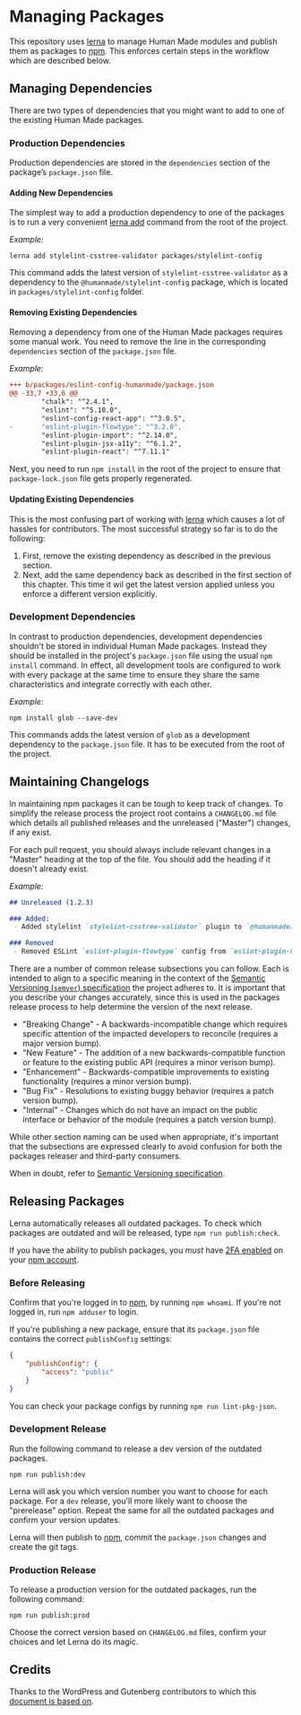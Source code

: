 # Managing Packages

This repository uses [lerna] to manage Human Made modules and publish them as packages to [npm]. This enforces certain steps in the workflow which are described below.

## Managing Dependencies

There are two types of dependencies that you might want to add to one of the existing Human Made packages.

### Production Dependencies

Production dependencies are stored in the `dependencies` section of the package’s `package.json` file.

#### Adding New Dependencies

The simplest way to add a production dependency to one of the packages is to run a very convenient [lerna add](https://github.com/lerna/lerna/tree/master/commands/add#readme) command from the root of the project.

_Example:_

```shell
lerna add stylelint-csstree-validator packages/stylelint-config
```

This command adds the latest version of `stylelint-csstree-validator` as a dependency to the `@humanmade/stylelint-config` package, which is located in `packages/stylelint-config` folder.

#### Removing Existing Dependencies

Removing a dependency from one of the Human Made packages requires some manual work. You need to remove the line in the corresponding `dependencies` section of the `package.json` file.

_Example:_
```diff
+++ b/packages/eslint-config-humanmade/package.json
@@ -33,7 +33,6 @@
 		"chalk": "^2.4.1",
 		"eslint": "^5.10.0",
 		"eslint-config-react-app": "^3.0.5",
-		"eslint-plugin-flowtype": "^3.2.0",
 		"eslint-plugin-import": "^2.14.0",
 		"eslint-plugin-jsx-a11y": "^6.1.2",
 		"eslint-plugin-react": "^7.11.1"
```

Next, you need to run `npm install` in the root of the project to ensure that `package-lock.json` file gets properly regenerated.

#### Updating Existing Dependencies

This is the most confusing part of working with [lerna] which causes a lot of hassles for contributors. The most successful strategy so far is to do the following:
 1. First, remove the existing dependency as described in the previous section.
 2. Next, add the same dependency back as described in the first section of this chapter. This time it wil get the latest version applied unless you enforce a different version explicitly.

### Development Dependencies

In contrast to production dependencies, development dependencies shouldn't be stored in individual Human Made packages. Instead they should be installed in the project's `package.json` file using the usual `npm install` command. In effect, all development tools are configured to work with every package at the same time to ensure they share the same characteristics and integrate correctly with each other.

_Example:_

```shell
npm install glob --save-dev
```

This commands adds the latest version of `glob` as a development dependency to the `package.json` file. It has to be executed from the root of the project.

## Maintaining Changelogs

In maintaining npm packages it can be tough to keep track of changes. To simplify the release process the project root contains a `CHANGELOG.md` file which details all published releases and the unreleased ("Master") changes, if any exist.

For each pull request, you should always include relevant changes in a "Master" heading at the top of the file. You should add the heading if it doesn't already exist.

_Example:_

```md
## Unreleased (1.2.3)

### Added:
 - Added stylelint `stylelint-csstree-validator` plugin to `@humanmade/stylelint-config`

### Removed
 - Removed ESLint `eslint-plugin-flowtype` config from `eslint-plugin-humanmade`
```

There are a number of common release subsections you can follow. Each is intended to align to a specific meaning in the context of the [Semantic Versioning (`semver`) specification](https://semver.org/) the project adheres to. It is important that you describe your changes accurately, since this is used in the packages release process to help determine the version of the next release.

- "Breaking Change" - A backwards-incompatible change which requires specific attention of the impacted developers to reconcile (requires a major version bump).
- "New Feature" - The addition of a new backwards-compatible function or feature to the existing public API (requires a minor verison bump).
- "Enhancement" - Backwards-compatible improvements to existing functionality (requires a minor version bump).
- "Bug Fix" - Resolutions to existing buggy behavior (requires a patch version bump).
- "Internal" - Changes which do not have an impact on the public interface or behavior of the module (requires a patch version bump).

While other section naming can be used when appropriate, it's important that the subsections are expressed clearly to avoid confusion for both the packages releaser and third-party consumers.

When in doubt, refer to [Semantic Versioning specification](https://semver.org/).

## Releasing Packages

Lerna automatically releases all outdated packages. To check which packages are outdated and will be released, type `npm run publish:check`.

If you have the ability to publish packages, you _must_ have [2FA enabled](https://docs.npmjs.com/getting-started/using-two-factor-authentication) on your [npm account][npm].

### Before Releasing

Confirm that you're logged in to [npm], by running `npm whoami`. If you're not logged in, run `npm adduser` to login.

If you're publishing a new package, ensure that its `package.json` file contains the correct `publishConfig` settings:

```json
{
	"publishConfig": {
		"access": "public"
	}
}
```

You can check your package configs by running `npm run lint-pkg-json`.

### Development Release

Run the following command to release a dev version of the outdated packages.

```shell
npm run publish:dev
```

Lerna will ask you which version number you want to choose for each package. For a `dev` release, you'll more likely want to choose the "prerelease" option. Repeat the same for all the outdated packages and confirm your version updates.

Lerna will then publish to [npm], commit the `package.json` changes and create the git tags.

### Production Release

To release a production version for the outdated packages, run the following command:

```shell
npm run publish:prod
```

Choose the correct version based on `CHANGELOG.md` files, confirm your choices and let Lerna do its magic.

## Credits

Thanks to the WordPress and Gutenberg contributors to which this [document is based on](https://github.com/WordPress/gutenberg/blob/master/packages/README.md).

[lerna]: https://lerna.js.org/
[npm]: https://www.npmjs.com/

